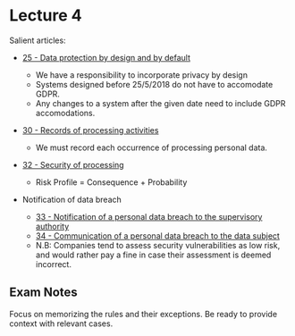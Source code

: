 Lecture 4
=========

Salient articles:

- [25 - Data protection by design and by default](https://gdpr-info.eu/art-25-gdpr/)
    - We have a responsibility to incorporate privacy by design
    - Systems designed before 25/5/2018 do not have to accomodate GDPR.
    - Any changes to a system after the given date need to include GDPR accomodations.
- [30 - Records of processing activities](https://gdpr-info.eu/art-30-gdpr/)
    - We must record each occurrence of processing personal data.
- [32 - Security of processing](https://gdpr-info.eu/art-32-gdpr/)
    - Risk Profile = Consequence + Probability

- Notification of data breach
    - [33 - Notification of a personal data breach to the supervisory authority](https://gdpr-info.eu/art-33-gdpr/)
    - [34 - Communication of a personal data breach to the data subject](https://gdpr-info.eu/art-34-gdpr/)
    - N.B: Companies tend to assess security vulnerabilities as low risk, and would rather pay a fine in case their assessment is deemed incorrect.


Exam Notes
----------

Focus on memorizing the rules and their exceptions.
Be ready to provide context with relevant cases.